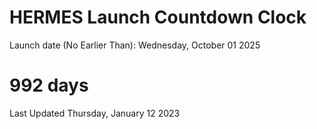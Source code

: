 # HERMES Launch Countdown Clock

Launch date (No Earlier Than): Wednesday, October 01 2025
# 992 days

Last Updated Thursday, January 12 2023